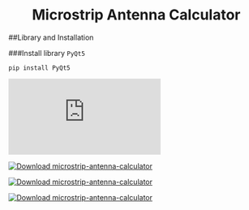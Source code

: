 <h1><strong><center>Microstrip Antenna Calculator</center></strong></h1>

##Library and Installation

###Install library `PyQt5`
```
pip install PyQt5
```

[![Download microstrip-antenna-calculator](https://sourceforge.net/sflogo.php?type=15&group_id=3553049)](https://sourceforge.net/p/microstrip-antenna-calculator/)

[![Download microstrip-antenna-calculator](https://a.fsdn.com/con/app/sf-download-button)](https://sourceforge.net/projects/microstrip-antenna-calculator/files/latest/download)

[![Download microstrip-antenna-calculator](https://img.shields.io/sourceforge/dm/microstrip-antenna-calculator.svg)](https://sourceforge.net/projects/microstrip-antenna-calculator/files/latest/download)

[![Download microstrip-antenna-calculator](https://img.shields.io/sourceforge/dt/microstrip-antenna-calculator.svg)](https://sourceforge.net/projects/microstrip-antenna-calculator/files/latest/download)

